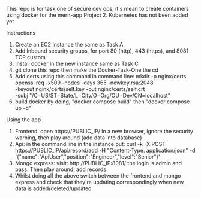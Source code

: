 This repo is for task one of secure dev ops, it's mean to create containers using docker for the mern-app Project 2. Kubernetes has not been added yet

Instructions
1. Create an EC2 Instance the same as Task A
2. Add Inbound security groups, for port 80 (http), 443 (https), and 8081 TCP custom
3. Install docker in the new instance same as Task C
4. git clone this repo then make the Docker-Task-One the cd
5. Add certs using this command in command line: mkdir -p nginx/certs
openssl req -x509 -nodes -days 365 -newkey rsa:2048 \
  -keyout nginx/certs/self.key -out nginx/certs/self.crt \
  -subj "/C=US/ST=State/L=City/O=Org/OU=Dev/CN=localhost"
6. build docker by doing, "docker compose build" then "docker compose up -d"


Using the app
1. Frontend: open https://PUBLIC_IP/ in a new browser, ignore the security warning, then play around (add data into database)
2. Api: in the command line in the instance put: curl -k -X POST https://PUBLIC_IP/api/record/add -H "Content-Type: application/json" -d '{"name":"ApiUser","position":"Engineer","level":"Senior"}'
3. Mongo express: visit: http://PUBLIC_IP:8081/ the login is admin and pass. Then play around, add records
4. Whilst doing all the above switch between the frontend and mongo express and check that they're updating correspondingly when new data is added/deleted/updated
